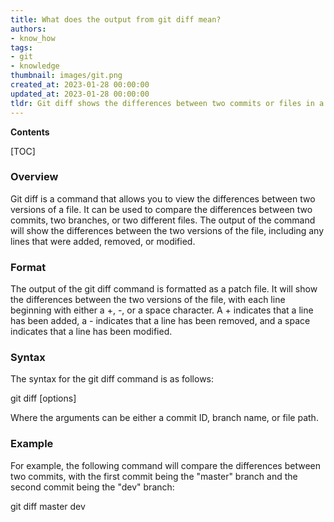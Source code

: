 ```yaml
---
title: What does the output from git diff mean?
authors:
- know_how
tags:
- git
- knowledge
thumbnail: images/git.png
created_at: 2023-01-28 00:00:00
updated_at: 2023-01-28 00:00:00
tldr: Git diff shows the differences between two commits or files in a text format.
---
```


**Contents**

[TOC]

### Overview

Git diff is a command that allows you to view the differences between two versions of a file. It can be used to compare the differences between two commits, two branches, or two different files. The output of the command will show the differences between the two versions of the file, including any lines that were added, removed, or modified.

### Format

The output of the git diff command is formatted as a patch file. It will show the differences between the two versions of the file, with each line beginning with either a +, -, or a space character. A + indicates that a line has been added, a - indicates that a line has been removed, and a space indicates that a line has been modified.

### Syntax

The syntax for the git diff command is as follows:

git diff [options] <commit> <commit>

Where the <commit> arguments can be either a commit ID, branch name, or file path.

### Example

For example, the following command will compare the differences between two commits, with the first commit being the "master" branch and the second commit being the "dev" branch:

git diff master dev
